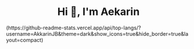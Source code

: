 <h1 align="center">Hi 👋, I'm Aekarin</h1>
(https://github-readme-stats.vercel.app/api/top-langs/?username=AkkarinJB&theme=dark&show_icons=true&hide_border=true&layout=compact)
